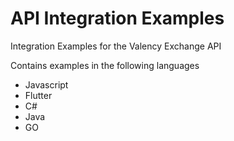 # API Integration Examples
Integration Examples for the Valency Exchange API

Contains examples in the following languages
- Javascript
- Flutter
- C#
- Java
- GO
